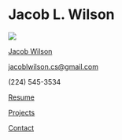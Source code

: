 # Jacob L. Wilson
<img src="CDMlogo.png">
<p class="top"><u>Jacob Wilson</u><p>
<p class="mid"><a href="mailto:jacoblwilson.cs@gmail.com">jacoblwilson.cs@gmail.com</a></p>
<p class="bot">(224) 545-3534</p>
<p class="body"><a href="resume.html">Resume<a/></p>
<p class="body"><a href="projects.html">Projects</a></p>
<p class="body"><a href="contact.html">Contact</a></p>
